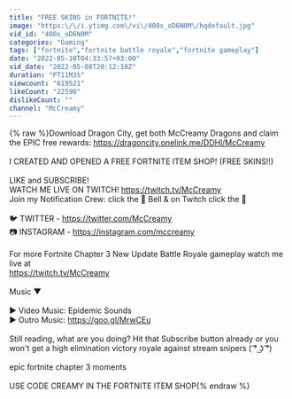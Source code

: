 ```yaml
---
title: "FREE SKINS in FORTNITE!"
image: "https:\/\/i.ytimg.com\/vi\/400s_oD6N0M\/hqdefault.jpg"
vid_id: "400s_oD6N0M"
categories: "Gaming"
tags: ["fortnite","fortnite battle royale","fortnite gameplay"]
date: "2022-05-10T04:33:57+03:00"
vid_date: "2022-05-08T20:12:10Z"
duration: "PT11M3S"
viewcount: "619521"
likeCount: "22590"
dislikeCount: ""
channel: "McCreamy"
---
```

{% raw %}Download Dragon City, get both McCreamy Dragons and claim the EPIC free rewards: <a rel="nofollow" target="blank" href="https://dragoncity.onelink.me/DDHl/McCreamy">https://dragoncity.onelink.me/DDHl/McCreamy</a><br /><br />I CREATED AND OPENED A FREE FORTNITE ITEM SHOP! (FREE SKINS!!)<br /><br />LIKE and SUBSCRIBE!<br />WATCH ME LIVE ON TWITCH! <a rel="nofollow" target="blank" href="https://twitch.tv/McCreamy">https://twitch.tv/McCreamy</a><br />Join my Notification Crew: click the 🔔 Bell &amp; on Twitch click the 💜<br /><br />🐦 TWITTER - <a rel="nofollow" target="blank" href="https://twitter.com/McCreamy">https://twitter.com/McCreamy</a><br />📷 INSTAGRAM - <a rel="nofollow" target="blank" href="https://instagram.com/mccreamy">https://instagram.com/mccreamy</a><br /><br />For more Fortnite Chapter 3 New Update Battle Royale gameplay watch me live at<br /><a rel="nofollow" target="blank" href="https://twitch.tv/McCreamy">https://twitch.tv/McCreamy</a><br /><br />Music ▼<br /><br />▶ Video Music: Epidemic Sounds<br />▶ Outro Music: <a rel="nofollow" target="blank" href="https://goo.gl/MrwCEu">https://goo.gl/MrwCEu</a><br /><br />Still reading, what are you doing? Hit that Subscribe button already or you won't get a high elimination victory royale against stream snipers ( ͡° ͜ʖ ͡°)<br /><br />epic fortnite chapter 3 moments<br /><br />USE CODE CREAMY IN THE FORTNITE ITEM SHOP{% endraw %}
